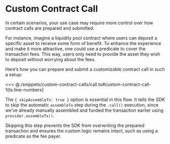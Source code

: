 # Custom Contract Call

In certain scenarios, your use case may require more control over how contract calls are prepared and submitted.

For instance, imagine a liquidity pool contract where users can deposit a specific asset to receive some form of benefit. To enhance the experience and make it more attractive, one could use a predicate to cover the transaction fees. This way, users only need to provide the asset they wish to deposit without worrying about the fees.

Here’s how you can prepare and submit a customizable contract call in such a setup:

<<< @./snippets/custom-contract-calls/call.ts#custom-contract-call-1{ts:line-numbers}

The `{ skipAssembleTx: true }` option is essential in this flow.
It tells the SDK to skip the automatic `assembleTx` step during the `.call()` execution, since we’ve already manually assembled and funded the transaction earlier using `provider.assembleTx()`.

Skipping this step prevents the SDK from overwriting the prepared transaction and ensures the custom logic remains intact, such as using a predicate as the fee payer.
